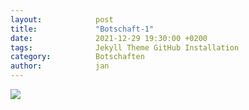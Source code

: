 ```yaml
---
layout:            post
title:             "Botschaft-1"
date:              2021-12-29 19:30:00 +0200
tags:              Jekyll Theme GitHub Installation
category:          Botschaften
author:            jan
---
```


![](//www.youtube.com/watch?v=882NzYtfKfk)
